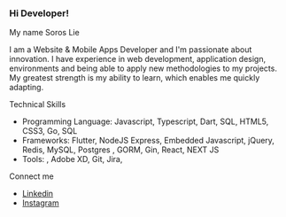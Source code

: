 ### Hi Developer! 
My name Soros Lie

I am a Website & Mobile Apps Developer and I'm passionate about innovation. I have experience in web development, application design, environments and being able to apply new methodologies to my projects. 
My greatest strength is my ability to learn, which enables me quickly adapting.

Technical Skills
- Programming Language: Javascript, Typescript, Dart, SQL, HTML5, CSS3, Go, SQL
- Frameworks: Flutter, NodeJS Express, Embedded Javascript, jQuery, Redis, MySQL, Postgres , GORM, Gin, React, NEXT JS  
- Tools: , Adobe XD, Git, Jira, 


Connect me
- [Linkedin](https://www.linkedin.com/in/soros-lie/)
- [Instagram](https://www.instagram.com/liesoros/)

<!--
**soroslie/soroslie** is a ✨ _special_ ✨ repository because its `README.md` (this file) appears on your GitHub profile.

Here are some ideas to get you started:

- 🔭 I’m currently working on ...
- 🌱 I’m currently learning ...
- 👯 I’m looking to collaborate on ...
- 🤔 I’m looking for help with ...
- 💬 Ask me about ...
- 📫 How to reach me: ...
- 😄 Pronouns: ...
- ⚡ Fun fact: ...
-->
